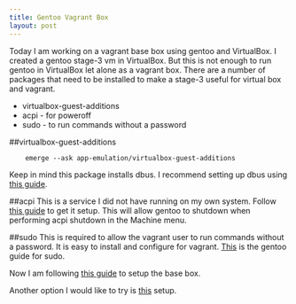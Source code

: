 ```yaml
---
title: Gentoo Vagrant Box
layout: post
---
```

Today I am working on a vagrant base box using gentoo and VirtualBox. I created a gentoo stage-3 vm in VirtualBox. But this is not enough to run gentoo in VirtualBox let alone as a vagrant box. There are a number of packages that need to be installed to make a stage-3 useful for virtual box and vagrant.

* virtualbox-guest-additions
* acpi - for poweroff
* sudo - to run commands without a password

##virtualbox-guest-additions

        emerge --ask app-emulation/virtualbox-guest-additions

Keep in mind this package installs dbus. I recommend setting up dbus using [this guide](https://wiki.gentoo.org/wiki/D-Bus).

##acpi
This is a service I did not have running on my own system. Follow [this guide](https://wiki.gentoo.org/wiki/ACPI) to get it setup. This will allow gentoo to shutdown when performing acpi shutdown in the Machine menu.

##sudo
This is required to allow the vagrant user to run commands without a password. It is easy to install and configure for vagrant. [This](https://wiki.gentoo.org/wiki/Sudo) is the gentoo guide for sudo.

Now I am following [this guide](http://docs.vagrantup.com/v2/boxes/base.html) to setup the base box.

Another option I would like to try is [this](https://github.com/d11wtq/gentoo-packer) setup.
